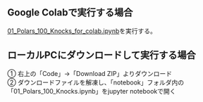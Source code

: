## Google Colabで実行する場合
[01_Polars_100_Knocks_for_colab.ipynb](https://github.com/kunishou/Polars_100_knocks/blob/main/01_Polars_100_Knocks_for_colab.ipynb)を実行する。

## ローカルPCにダウンロードして実行する場合
① 右上の「Code」→「Download ZIP」よりダウンロード  
② ダウンロードファイルを解凍し、「notebook」フォルダ内の「01_Polars_100_Knocks.ipynb」をjupyter notebookで開く
